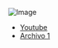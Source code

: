 
![Image](https://user-images.githubusercontent.com/114906861/208054958-47e721ac-4cd2-44d4-ae3b-444c0001f449.png)

- [Youtube](https://youtube.com/shorts/hLiJu3HzsFQ?si=EnSIkaIECMiOmarE)
- [Archivo 1](https://github.com/LarryWestbrook/Maqueen/blob/main/microbit-musica.hex)

